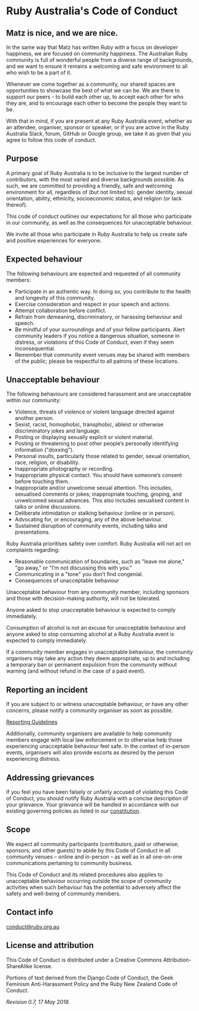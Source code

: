 # Ruby Australia's Code of Conduct

## Matz is nice, and we are nice.

In the same way that Matz has written Ruby with a focus on developer happiness, we are focused on community happiness. The Australian Ruby community is full of wonderful people from a diverse range of backgrounds, and we want to ensure it remains a welcoming and safe environment to all who wish to be a part of it.

Whenever we come together as a community, our shared spaces are opportunities to showcase the best of what we can be. We are there to support our peers - to build each other up, to accept each other for who they are, and to encourage each other to become the people they want to be.

With that in mind, if you are present at any Ruby Australia event, whether as an attendee, organiser, sponsor or speaker, or if you are active in the Ruby Australia Slack, forum, GitHub or Google group, we take it as given that you agree to follow this code of conduct.

## Purpose
A primary goal of Ruby Australia is to be inclusive to the largest number of contributors, with the most varied and diverse backgrounds possible. As such, we are committed to providing a friendly, safe and welcoming environment for all, regardless of (but not limited to): gender identity, sexual orientation, ability, ethnicity, socioeconomic status, and religion (or lack thereof).

This code of conduct outlines our expectations for all those who participate in our community, as well as the consequences for unacceptable behaviour.

We invite all those who participate in Ruby Australia to help us create safe and positive experiences for everyone.

## Expected behaviour
The following behaviours are expected and requested of all community members:

- Participate in an authentic way. In doing so, you contribute to the health and longevity of this community.
- Exercise consideration and respect in your speech and actions.
- Attempt collaboration before conflict.
- Refrain from demeaning, discriminatory, or harassing behaviour and speech.
- Be mindful of your surroundings and of your fellow participants. Alert community leaders if you notice a dangerous situation, someone in distress, or violations of this Code of Conduct, even if they seem inconsequential.
- Remember that community event venues may be shared with members of the public; please be respectful to all patrons of these locations.

## Unacceptable behaviour
The following behaviours are considered harassment and are unacceptable within our community:

- Violence, threats of violence or violent language directed against another person.
- Sexist, racist, homophobic, transphobic, ableist or otherwise discriminatory jokes and language.
- Posting or displaying sexually explicit or violent material.
- Posting or threatening to post other people’s personally identifying information ("doxxing").
- Personal insults, particularly those related to gender, sexual orientation, race, religion, or disability.
- Inappropriate photography or recording.
- Inappropriate physical contact. You should have someone’s consent before touching them.
- Inappropriate and/or unwelcome sexual attention. This includes, sexualised comments or jokes; inappropriate touching, groping, and unwelcomed sexual advances. This also includes sexualised content in talks or online discussions.
- Deliberate intimidation or stalking behaviour (online or in person).
- Advocating for, or encouraging, any of the above behaviour.
- Sustained disruption of community events, including talks and presentations.

Ruby Australia prioritises safety over comfort. Ruby Australia will not act on complaints regarding:

- Reasonable communication of boundaries, such as "leave me alone," "go away," or "I’m not discussing this with you."
- Communicating in a "tone" you don’t find congenial.
- Consequences of unacceptable behaviour

Unacceptable behaviour from any community member, including sponsors and those with decision-making authority, will not be tolerated.

Anyone asked to stop unacceptable behaviour is expected to comply immediately.

Consumption of alcohol is not an excuse for unacceptable behaviour and anyone asked to stop consuming alcohol at a Ruby Australia event is expected to comply immediately.

If a community member engages in unacceptable behaviour, the community organisers may take any action they deem appropriate, up to and including a temporary ban or permanent expulsion from the community without warning (and without refund in the case of a paid event).

## Reporting an incident
If you are subject to or witness unacceptable behaviour, or have any other concerns, please notify a community organiser as soon as possible.

[Reporting Guidelines](/code-of-conduct-reporting)

Additionally, community organisers are available to help community members engage with local law enforcement or to otherwise help those experiencing unacceptable behaviour feel safe. In the context of in-person events, organisers will also provide escorts as desired by the person experiencing distress.

## Addressing grievances
If you feel you have been falsely or unfairly accused of violating this Code of Conduct, you should notify Ruby Australia with a concise description of your grievance. Your grievance will be handled in accordance with our existing governing policies as listed in our [constitution](/constitution).

## Scope
We expect all community participants (contributors, paid or otherwise; sponsors; and other guests) to abide by this Code of Conduct in all community venues – online and in-person – as well as in all one-on-one communications pertaining to community business.

This Code of Conduct and its related procedures also applies to unacceptable behaviour occurring outside the scope of community activities when such behaviour has the potential to adversely affect the safety and well-being of community members.

## Contact info
conduct@ruby.org.au

## License and attribution
This Code of Conduct is distributed under a Creative Commons Attribution-ShareAlike license.

Portions of text derived from the Django Code of Conduct, the Geek Feminism Anti-Harassment Policy and the Ruby New Zealand Code of Conduct.

_Revision 0.7, 17 May 2018._
